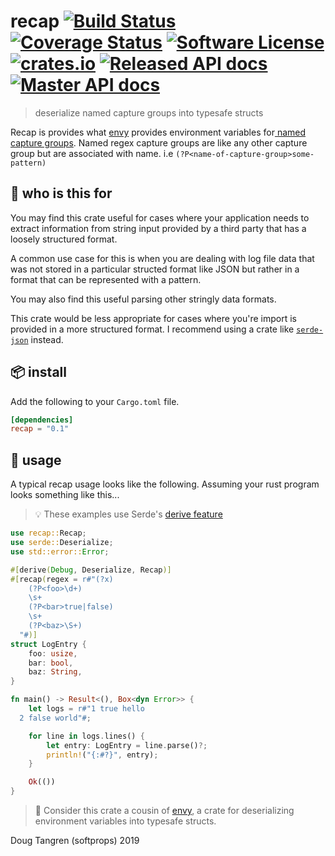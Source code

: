 # recap [![Build Status](https://travis-ci.org/softprops/recap.svg?branch=master)](https://travis-ci.org/softprops/recap) [![Coverage Status](https://coveralls.io/repos/github/softprops/recap/badge.svg)](https://coveralls.io/github/softprops/recap) [![Software License](https://img.shields.io/badge/license-MIT-brightgreen.svg)](LICENSE) [![crates.io](https://img.shields.io/crates/v/recap.svg)](https://crates.io/crates/recap) [![Released API docs](https://docs.rs/recap/badge.svg)](http://docs.rs/recap) [![Master API docs](https://img.shields.io/badge/docs-master-green.svg)](https://softprops.github.io/recap)

> deserialize named capture groups into typesafe structs

Recap is provides what [envy](https://crates.io/crates/envy) provides environment variables for[ named capture groups](https://www.regular-expressions.info/named.html). Named regex capture groups are like any other capture group but are associated with name. i.e `(?P<name-of-capture-group>some-pattern)`

## 🤔 who is this for

You may find this crate useful for cases where your application needs to extract information from string input provided by a third party that has a loosely structured format.

A common use case for this is when you are dealing with log file data that was not stored in a particular structed format like JSON but rather in a format that can be represented with a pattern.

You may also find this useful parsing other stringly data formats.

This crate would be less appropriate for cases where you're import is provided in a more structured format.
I recommend using a crate like [`serde-json`](https://crates.io/crates/serde_json) instead.

## 📦  install

Add the following to your `Cargo.toml` file.

```toml
[dependencies]
recap = "0.1"
```

## 🤸 usage

A typical recap usage looks like the following. Assuming your rust program looks something like this...

> 💡 These examples use Serde's [derive feature](https://serde.rs/derive.html)

```rust
use recap::Recap;
use serde::Deserialize;
use std::error::Error;

#[derive(Debug, Deserialize, Recap)]
#[recap(regex = r#"(?x)
    (?P<foo>\d+)
    \s+
    (?P<bar>true|false)
    \s+
    (?P<baz>\S+)
  "#)]
struct LogEntry {
    foo: usize,
    bar: bool,
    baz: String,
}

fn main() -> Result<(), Box<dyn Error>> {
    let logs = r#"1 true hello
  2 false world"#;

    for line in logs.lines() {
        let entry: LogEntry = line.parse()?;
        println!("{:#?}", entry);
    }

    Ok(())
}

```

> 👭 Consider this crate a cousin of [envy](https://github.com/softprops/envy), a crate for deserializing environment variables into typesafe structs.

Doug Tangren (softprops) 2019